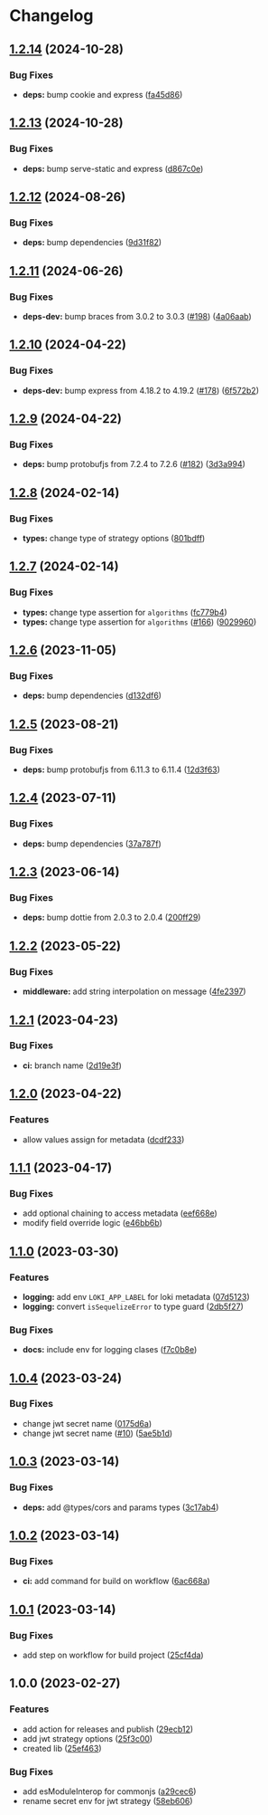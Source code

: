 # Changelog

## [1.2.14](https://github.com/JoshAlexis/utils-abstractions/compare/v1.2.13...v1.2.14) (2024-10-28)


### Bug Fixes

* **deps:** bump cookie and express ([fa45d86](https://github.com/JoshAlexis/utils-abstractions/commit/fa45d869254e90bbc95dcf87e6a4aac188d826b8))

## [1.2.13](https://github.com/JoshAlexis/utils-abstractions/compare/v1.2.12...v1.2.13) (2024-10-28)


### Bug Fixes

* **deps:** bump serve-static and express ([d867c0e](https://github.com/JoshAlexis/utils-abstractions/commit/d867c0ecfb5c3385014f79724f54fa934ac2ce46))

## [1.2.12](https://github.com/JoshAlexis/utils-abstractions/compare/v1.2.11...v1.2.12) (2024-08-26)


### Bug Fixes

* **deps:** bump dependencies ([9d31f82](https://github.com/JoshAlexis/utils-abstractions/commit/9d31f82d06d36f857683f90978fc90d6ef3e2381))

## [1.2.11](https://github.com/JoshAlexis/utils-abstractions/compare/v1.2.10...v1.2.11) (2024-06-26)


### Bug Fixes

* **deps-dev:** bump braces from 3.0.2 to 3.0.3 ([#198](https://github.com/JoshAlexis/utils-abstractions/issues/198)) ([4a06aab](https://github.com/JoshAlexis/utils-abstractions/commit/4a06aab4067149ecb127417e18be7683a775e7df))

## [1.2.10](https://github.com/JoshAlexis/utils-abstractions/compare/v1.2.9...v1.2.10) (2024-04-22)


### Bug Fixes

* **deps-dev:** bump express from 4.18.2 to 4.19.2 ([#178](https://github.com/JoshAlexis/utils-abstractions/issues/178)) ([6f572b2](https://github.com/JoshAlexis/utils-abstractions/commit/6f572b20fd0680d5f854c5be74d2a63b2bd5250c))

## [1.2.9](https://github.com/JoshAlexis/utils-abstractions/compare/v1.2.8...v1.2.9) (2024-04-22)


### Bug Fixes

* **deps:** bump protobufjs from 7.2.4 to 7.2.6 ([#182](https://github.com/JoshAlexis/utils-abstractions/issues/182)) ([3d3a994](https://github.com/JoshAlexis/utils-abstractions/commit/3d3a9940698051255a3751683c79d03a301d54ec))

## [1.2.8](https://github.com/JoshAlexis/utils-abstractions/compare/v1.2.7...v1.2.8) (2024-02-14)


### Bug Fixes

* **types:** change type of strategy options ([801bdff](https://github.com/JoshAlexis/utils-abstractions/commit/801bdffa7b3ed200a3e85a83a432c51bc9c61739))

## [1.2.7](https://github.com/JoshAlexis/utils-abstractions/compare/v1.2.6...v1.2.7) (2024-02-14)


### Bug Fixes

* **types:** change type assertion for `algorithms` ([fc779b4](https://github.com/JoshAlexis/utils-abstractions/commit/fc779b40245a188373b411863c9cb2cea1821621))
* **types:** change type assertion for `algorithms` ([#166](https://github.com/JoshAlexis/utils-abstractions/issues/166)) ([9029960](https://github.com/JoshAlexis/utils-abstractions/commit/9029960cbb81d6c22efa10e5d813d8f72c9f09c6))

## [1.2.6](https://github.com/JoshAlexis/utils-abstractions/compare/v1.2.5...v1.2.6) (2023-11-05)


### Bug Fixes

* **deps:** bump dependencies ([d132df6](https://github.com/JoshAlexis/utils-abstractions/commit/d132df62ba48a2109c34a9d44de769c02d763d5a))

## [1.2.5](https://github.com/JoshAlexis/utils-abstractions/compare/v1.2.4...v1.2.5) (2023-08-21)


### Bug Fixes

* **deps:** bump protobufjs from 6.11.3 to 6.11.4 ([12d3f63](https://github.com/JoshAlexis/utils-abstractions/commit/12d3f638734988c2ed71afc9d08161b8b91db0a9))

## [1.2.4](https://github.com/JoshAlexis/utils-abstractions/compare/v1.2.3...v1.2.4) (2023-07-11)


### Bug Fixes

* **deps:** bump dependencies ([37a787f](https://github.com/JoshAlexis/utils-abstractions/commit/37a787f3df29bc2876c19ffc8cf1e7e9947d6f42))

## [1.2.3](https://github.com/JoshAlexis/utils-abstractions/compare/v1.2.2...v1.2.3) (2023-06-14)


### Bug Fixes

* **deps:** bump dottie from 2.0.3 to 2.0.4 ([200ff29](https://github.com/JoshAlexis/utils-abstractions/commit/200ff29871add89ca87dc111890fd35538275d6c))

## [1.2.2](https://github.com/JoshAlexis/utils-abstractions/compare/v1.2.1...v1.2.2) (2023-05-22)


### Bug Fixes

* **middleware:** add string interpolation on message ([4fe2397](https://github.com/JoshAlexis/utils-abstractions/commit/4fe239740c905cd7efa3dbca1823c69c849cb9a6))

## [1.2.1](https://github.com/JoshAlexis/utils-abstractions/compare/v1.2.0...v1.2.1) (2023-04-23)


### Bug Fixes

* **ci:** branch name ([2d19e3f](https://github.com/JoshAlexis/utils-abstractions/commit/2d19e3fbac71756a9e48f291fb465912bd322556))

## [1.2.0](https://github.com/JoshAlexis/utils-abstractions/compare/v1.1.1...v1.2.0) (2023-04-22)


### Features

* allow values assign for metadata ([dcdf233](https://github.com/JoshAlexis/utils-abstractions/commit/dcdf23362d3a4d94b57930598bbd0a82c1f0df9c))

## [1.1.1](https://github.com/JoshAlexis/utils-abstractions/compare/v1.1.0...v1.1.1) (2023-04-17)


### Bug Fixes

* add optional chaining to access metadata ([eef668e](https://github.com/JoshAlexis/utils-abstractions/commit/eef668e7271df8a0b98e2d5dd2189da7ed6f76f5))
* modify field override logic ([e46bb6b](https://github.com/JoshAlexis/utils-abstractions/commit/e46bb6b24c7e7f891d44c07d6001399e20cf3826))

## [1.1.0](https://github.com/JoshAlexis/utils-abstractions/compare/v1.0.4...v1.1.0) (2023-03-30)


### Features

* **logging:** add env `LOKI_APP_LABEL` for loki metadata ([07d5123](https://github.com/JoshAlexis/utils-abstractions/commit/07d51237f99be6560ee31e3252e2865894d99af2))
* **logging:** convert `isSequelizeError` to type guard ([2db5f27](https://github.com/JoshAlexis/utils-abstractions/commit/2db5f2732b9e98375b1a501c0d68f1cee54f5710))


### Bug Fixes

* **docs:** include env for logging clases ([f7c0b8e](https://github.com/JoshAlexis/utils-abstractions/commit/f7c0b8e0a321024cb49ab48d2bc093b19900d986))

## [1.0.4](https://github.com/JoshAlexis/utils-abstractions/compare/v1.0.3...v1.0.4) (2023-03-24)


### Bug Fixes

* change jwt secret name ([0175d6a](https://github.com/JoshAlexis/utils-abstractions/commit/0175d6ace6fb87bab6fb5c3904077832439eb35e))
* change jwt secret name ([#10](https://github.com/JoshAlexis/utils-abstractions/issues/10)) ([5ae5b1d](https://github.com/JoshAlexis/utils-abstractions/commit/5ae5b1d35eb6474e32fec9a862c5aee4e36fc88c))

## [1.0.3](https://github.com/JoshAlexis/utils-abstractions/compare/v1.0.2...v1.0.3) (2023-03-14)


### Bug Fixes

* **deps:** add @types/cors and params types ([3c17ab4](https://github.com/JoshAlexis/utils-abstractions/commit/3c17ab4b7c83954d07d2c522513f253d3e653231))

## [1.0.2](https://github.com/JoshAlexis/utils-abstractions/compare/v1.0.1...v1.0.2) (2023-03-14)


### Bug Fixes

* **ci:** add command for build on workflow ([6ac668a](https://github.com/JoshAlexis/utils-abstractions/commit/6ac668a18e933eb159f4047b63e4d1d70fe3d74f))

## [1.0.1](https://github.com/JoshAlexis/utils-abstractions/compare/v1.0.0...v1.0.1) (2023-03-14)


### Bug Fixes

* add step on workflow for build project ([25cf4da](https://github.com/JoshAlexis/utils-abstractions/commit/25cf4daacd27f95a0c9bb7d0a17d5753969a0452))

## 1.0.0 (2023-02-27)


### Features

* add action for releases and publish ([29ecb12](https://github.com/JoshAlexis/utils-abstractions/commit/29ecb12dbb9bf297febe7751eb13881e761c32dd))
* add jwt strategy options ([25f3c00](https://github.com/JoshAlexis/utils-abstractions/commit/25f3c00df1d83fb546d56ad0851bbb393a8d0954))
* created lib ([25ef463](https://github.com/JoshAlexis/utils-abstractions/commit/25ef4630fea635f9a11df85fd9a2955bb10edd26))


### Bug Fixes

* add esModuleInterop for commonjs ([a29cec6](https://github.com/JoshAlexis/utils-abstractions/commit/a29cec610a36c6eec169f10d78f7632f3b7c6578))
* rename secret env for jwt strategy ([58eb606](https://github.com/JoshAlexis/utils-abstractions/commit/58eb60615ba78a59ec0ae498b918dea54ce34434))
